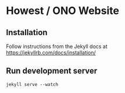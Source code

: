 # Howest / ONO Website

## Installation

Follow instructions from the Jekyll docs at https://jekyllrb.com/docs/installation/

## Run development server

    jekyll serve --watch
